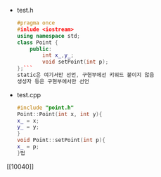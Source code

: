 - test.h
  ```C++ 
  #pragma once
  #inlude <iostream>
  using namespace std;
  class Point {
	  public:
		  int x_,y_;
		  void setPoint(int p);
  };```
  static은 여기서만 선언, 구현부에선 키워드 붙이지 않음
  생성자 등은 구현부에서만 선언
- test.cpp
  ```C++ 
  #include "point.h"
  Point::Point(int x, int y){
  x_ = x;
  y_ = y;
  }
  void Point::setPoint(int p){
  x_ = p;
  }법
  ```

[[10040]] 

